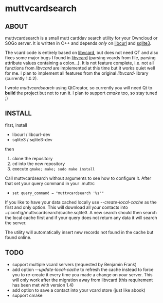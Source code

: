 muttvcardsearch
============

ABOUT
------------
muttvcardsearch is a small mutt carddav search utility for your Owncloud or SOGo server.
It is written in C++ and depends *only* on [libcurl](http://curl.haxx.se/libcurl/) and [sqlite3](http://www.sqlite.org/).

The vcard code is entirely based on [libvcard](http://code.google.com/p/libvcard), but does not need QT and also fixes some
major bugs I found in [libvcard](http://code.google.com/p/libvcard/) (parsing vcards from file,
parsing attribute values containing a colon...). It is not feature complete, i.e. not
all functions from *libvcard* are implemented at this time but it works quiet well for me.
I plan to implement all features from the original *libvcard*-library (currently 1.0.2).

I wrote *muttvcardsearch* using QtCreator, so currently you will need Qt to **build** the project
but not to run it. I plan to support *cmake* too, so stay tuned ;)

INSTALL
------------
first, install
* libcurl / libcurl-dev
* sqlite3 / sqlite3-dev

then

1. clone the repository
2. cd into the new repository
3. execute `qmake; make; sudo make install`

Call muttvcardsearch without arguments to see how to configure it.
After that set your query command in your .muttrc
* `set query_command = "muttvcardsearch '%s'"`

If you like to have your data cached locally use *--create-local-cache* as the first and only option.
This will download all your contacts into ~/.config/muttvcardsearch/cache.sqlite3. A new search should
then search the local cache first and if your query does not return any data it will search the server.

The utility will automatically insert new records not found in the cache but found online.

TODO
------------
* support multiple vcard servers (requested by Benjamin Frank)
* add option *--update-local-cache* to refresh the cache instead to force you to re-create it every time you made a change on your server. This will only work after the migration away from libvcard (this requirement has been met with version 1.4)
* add option to save a contact into your vcard store (just like abook)
* support cmake
